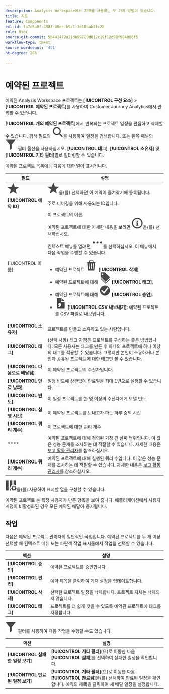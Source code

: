 ```yaml
---
description: Analysis Workspace에서 지표를 사용하는 두 가지 방법이 있습니다.
title: 지표
feature: Components
exl-id: fa7c5a0f-4983-40ee-b9c1-3e10aab3fc28
role: User
source-git-commit: 5b441472a21db99728d012c19f12d98f984086f5
workflow-type: tm+mt
source-wordcount: '491'
ht-degree: 26%

---
```


# 예약된 프로젝트

예약된 Analysis Workspace 프로젝트는 **[!UICONTROL 구성 요소]** > **[!UICONTROL 예약된 프로젝트]**&#x200B;를 사용하여 Customer Journey Analytics에서 관리할 수 있습니다.

**[!UICONTROL 개의 예약된 프로젝트]**&#x200B;에서 반복되는 프로젝트 일정을 편집하고 삭제할 수 있습니다. 검색 필드의 ![검색](/help/assets/icons/Search.svg)을 사용하여 일정을 검색합니다. 또는 왼쪽 패널의 ![필터](/help/assets/icons/Filter.svg) 필터 옵션을 사용하십시오. **[!UICONTROL 태그]**, **[!UICONTROL 소유자]** 및 **[!UICONTROL 기타 필터]**&#x200B;별로 필터링할 수 있습니다.

예약된 프로젝트 목록에는 다음에 대한 열이 표시됩니다.

| 필드 | 설명 |
| --- | --- |
| ![별](/help/assets/icons/Star.svg) | ![별](/help/assets/icons/Star.svg)을(를) 선택하면 이 예약이 즐겨찾기에 등록됩니다. |
| **[!UICONTROL 예약 ID]** | 주로 디버깅을 위해 사용되는 ID입니다. |
| [!UICONTROL 이름] | 이 프로젝트의 이름.<br/>예약된 프로젝트에 대한 자세한 내용을 보려면 ![InfoOutline](/help/assets/icons/InfoOutline.svg)을(를) 선택하십시오.<br/>컨텍스트 메뉴를 열려면 ![자세히](/help/assets/icons/More.svg)를 선택하십시오. 이 메뉴에서 다음 작업을 수행할 수 있습니다.<ul><li>예약된 프로젝트 ![삭제](/help/assets/icons/Delete.svg) **[!UICONTROL 삭제]**</li><li>예약된 프로젝트에 대해 ![레이블](/help/assets/icons/Labels.svg) **[!UICONTROL 태그]**.</li><li>예약된 프로젝트에 대해 ![CheckmarkCircle](/help/assets/icons/CheckmarkCircle.svg) **[!UICONTROL 승인]**.</li><li>![FileCSV](/help/assets/icons/FileCSV.svg) **[!UICONTROL CSV 내보내기]**: 예약된 프로젝트를 CSV 파일로 내보냅니다.</li></ul> |
| **[!UICONTROL 소유자]** | 프로젝트를 만들고 소유하고 있는 사람입니다. |
| **[!UICONTROL 태그]** | (선택 사항) 태그 지정은 프로젝트를 구성하는 좋은 방법입니다. 모든 사용자는 태그를 만든 후 하나의 프로젝트에 하나 이상의 태그를 적용할 수 있습니다. 그렇지만 본인이 소유하거나 본인과 공유된 프로젝트에 대한 태그만 볼 수 있습니다. |
| **[!UICONTROL 다음으로 배달됨]** | 이 예약된 프로젝트의 수신자입니다. |
| **[!UICONTROL 만료 날짜]** | 일정 빈도에 상관없이 만료일을 최대 1년으로 설정할 수 있습니다. |
| **[!UICONTROL 빈도]** | 이 일정 프로젝트를 한 명 이상의 수신자에게 보낼 빈도. |
| **[!UICONTROL 실행 시간]** | 이 예약된 프로젝트를 보내고자 하는 하루 중의 시간 |
| **[!UICONTROL 쿼리 개수]** | 이 프로젝트에 대한 쿼리 개수 |
| **** | 예약된 프로젝트에 대해 정의된 가장 긴 날짜 범위입니다. 이 값은 성능 문제를 조사하는 데 적절할 수 있습니다. 자세한 내용은 [보고 활동 관리자](/help/reporting-activity-manager/reporting-activity-overview.md)를 참조하십시오. |
| **[!UICONTROL 쿼리 개수]** | 예약된 프로젝트에 대해 실행된 쿼리 수입니다. 이 값은 성능 문제를 조사하는 데 적절할 수 있습니다. 자세한 내용은 [보고 활동 관리자](/help/reporting-activity-manager/reporting-activity-overview.md)를 참조하십시오. |

![ColumnSetting](/help/assets/icons/ColumnSetting.svg)을(를) 사용하여 표시할 열을 구성할 수 있습니다.

예약된 프로젝트 는 특정 사용자가 만든 항목을 보여 줍니다. 애플리케이션에서 사용자 계정이 비활성화된 경우 모든 예약된 배달이 중지됩니다.



## 작업

다음은 예약된 프로젝트 관리자의 일반적인 작업입니다. 예약된 프로젝트를 두 개 이상 선택할 때 컨텍스트 메뉴 또는 파란색 작업 표시줄에서 작업을 선택할 수 있습니다.

| 액션 | 설명 |
|---|---|
| **[!UICONTROL 승인]** | 예약된 프로젝트를 승인합니다. |
| **[!UICONTROL 편집]** | 예약 제목을 클릭하여 게재 설정을 업데이트합니다. |
| **[!UICONTROL 삭제]** | 선택한 프로젝트 일정을 삭제합니다. 프로젝트 자체는 삭제되지 않습니다. |
| **[!UICONTROL 태그]** | 프로젝트를 더 쉽게 찾을 수 있도록 예약된 프로젝트에 태그를 지정합니다. |

![필터](/help/assets/icons/Filter.svg) 필터를 사용하여 다음 작업을 수행할 수도 있습니다.

| 액션 | 설명 |
|---|---|
| **[!UICONTROL 실패한 일정 보기]** | **[!UICONTROL 기타 필터]**(으)로 이동한 다음 **[!UICONTROL 실패]**&#x200B;를 선택하여 실패한 일정을 확인합니다. |
| **[!UICONTROL 만료된 일정 보기]** | **[!UICONTROL 기타 필터]**(으)로 이동한 다음 **[!UICONTROL 만료됨]**&#x200B;을(를) 선택하여 만료된 일정을 확인합니다. 예약의 제목을 클릭하여 새 배달 일정을 설정합니다. |

